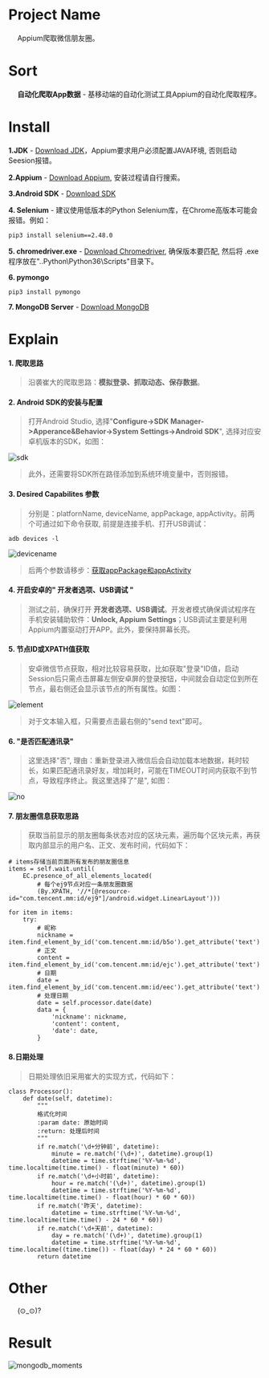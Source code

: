 # Project Name
&emsp; Appium爬取微信朋友圈。

# Sort
&emsp; **自动化爬取App数据** - 基移动端的自动化测试工具Appium的自动化爬取程序。

# Install
**1.JDK** - [Download JDK](https://www.oracle.com/technetwork/java/javase/downloads/jdk11-downloads-5066655.html)，Appium要求用户必须配置JAVA环境, 否则启动Seesion报错。

**2.Appium** - [Download Appium](https://github.com/appium/appium-desktop/releases), 安装过程请自行搜索。

**3.Android SDK** - [Download SDK](https://developer.android.com/studio/index.html?hl=zh-cn)

**4. Selenium** - 建议使用低版本的Python Selenium库，在Chrome高版本可能会报错。例如：
```
pip3 install selenium==2.48.0
```
**5. chromedriver.exe** - [Download Chromedriver](http://npm.taobao.org/mirrors/chromedriver/),  确保版本要匹配, 然后将 .exe 程序放在"..Python\Python36\Scripts"目录下。

**6. pymongo**
```
pip3 install pymongo
```

**7. MongoDB Server** - [Download MongoDB](https://www.mongodb.com/)


# Explain
#### 1. 爬取思路
> 沿袭崔大的爬取思路：**模拟登录、抓取动态、保存数据**。

#### 2. Android SDK的安装与配置
> 打开Android Studio, 选择"**Configure->SDK Manager->Apperance&Behavior->System Settings->Android SDK**", 选择对应安卓机版本的SDK，如图：

![sdk](https://github.com/Northxw/Python3_WebSpider/blob/master/05-Moments/plates/SDK.png)

> 此外，还需要将SDK所在路径添加到系统环境变量中，否则报错。

#### 3. Desired Capabilites 参数
> 分别是：platfornName, deviceName, appPackage, appActivity。前两个可通过如下命令获取, 前提是连接手机、打开USB调试：
```
adb devices -l
```

![devicename](https://github.com/Northxw/Python3_WebSpider/blob/master/05-Moments/plates/device_name.png)

> 后两个参数请移步：[获取appPackage和appActivity](https://blog.csdn.net/mtbaby/article/details/78676477)

#### 4. 开启安卓的" 开发者选项、USB调试 "
> 测试之前，确保打开 **开发者选项、USB调试**。开发者模式确保调试程序在手机安装辅助软件：**Unlock, Appium Settings**；USB调试主要是利用Appium内置驱动打开APP。此外，要保持屏幕长亮。

#### 5. 节点ID或XPATH值获取
> 安卓微信节点获取，相对比较容易获取，比如获取"登录"ID值，启动Session后只需点击屏幕左侧安卓屏的登录按钮，中间就会自动定位到所在节点，最右侧还会显示该节点的所有属性。如图：

![element](https://github.com/Northxw/Python3_WebSpider/blob/master/05-Moments/plates/login.png)

> 对于文本输入框，只需要点击最右侧的"send text"即可。

#### 6. "是否匹配通讯录"
> 这里选择"否", 理由：重新登录进入微信后会自动加载本地数据，耗时较长，如果匹配通讯录好友，增加耗时，可能在TIMEOUT时间内获取不到节点，导致程序终止。我这里选择了"是", 如图：

![no](https://github.com/Northxw/Python3_WebSpider/blob/master/05-Moments/plates/yes-no.png)

#### 7. 朋友圈信息获取思路
> 获取当前显示的朋友圈每条状态对应的区块元素，遍历每个区块元素，再获取内部显示的用户名、正文、发布时间，代码如下：
```
# items存储当前页面所有发布的朋友圈信息
items = self.wait.until(
    EC.presence_of_all_elements_located(
        # 每个ej9节点对应一条朋友圈数据
        (By.XPATH, '//*[@resource-id="com.tencent.mm:id/ej9"]/android.widget.LinearLayout')))

for item in items:
    try:
        # 昵称
        nickname = item.find_element_by_id('com.tencent.mm:id/b5o').get_attribute('text')
        # 正文
        content = item.find_element_by_id('com.tencent.mm:id/ejc').get_attribute('text')
        # 日期
        date = item.find_element_by_id('com.tencent.mm:id/eec').get_attribute('text')
        # 处理日期
        date = self.processor.date(date)
        data = {
            'nickname': nickname,
            'content': content,
            'date': date,
        }

```

#### 8.日期处理
> 日期处理依旧采用崔大的实现方式，代码如下：
```
class Processor():
    def date(self, datetime):
        """
        格式化时间
        :param date: 原始时间
        :return: 处理后时间
        """
        if re.match('\d+分钟前', datetime):
            minute = re.match('(\d+)', datetime).group(1)
            datetime = time.strftime('%Y-%m-%d', time.localtime(time.time() - float(minute) * 60))
        if re.match('\d+小时前', datetime):
            hour = re.match('(\d+)', datetime).group(1)
            datetime = time.strftime('%Y-%m-%d', time.localtime(time.time() - float(hour) * 60 * 60))
        if re.match('昨天', datetime):
            datetime = time.strftime('%Y-%m-%d', time.localtime(time.time() - 24 * 60 * 60))
        if re.match('\d+天前', datetime):
            day = re.match('(\d+)', datetime).group(1)
            datetime = time.strftime('%Y-%m-%d', time.localtime((time.time()) - float(day) * 24 * 60 * 60))
        return datetime
```

# Other
&emsp; (⊙_⊙)?

# Result
![mongodb_moments](https://github.com/Northxw/Python3_WebSpider/blob/master/05-Moments/plates/moment_db.png)
